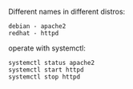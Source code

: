 Different names in different distros:
```shell
debian - apache2
redhat - httpd
```

operate with systemctl:
```shell
systemctl status apache2
systemctl start httpd
systemctl stop httpd
```

